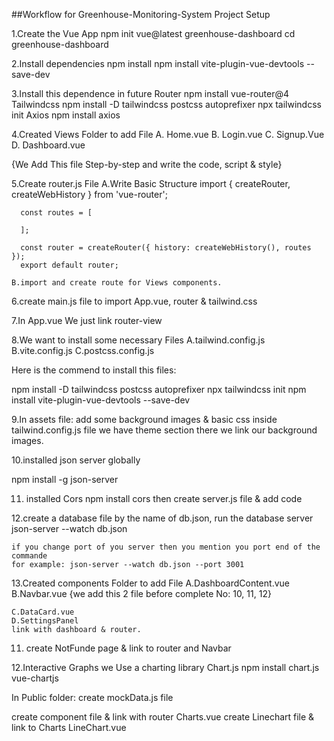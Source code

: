 ##Workflow for Greenhouse-Monitoring-System Project Setup

1.Create the Vue App
  npm init vue@latest greenhouse-dashboard 
  cd greenhouse-dashboard

2.Install dependencies
  npm install
  npm install vite-plugin-vue-devtools --save-dev

3.Install this dependence in future
   Router
    npm install vue-router@4
   Tailwindcss
    npm install -D tailwindcss postcss autoprefixer
    npx tailwindcss init
   Axios
    npm install axios

4.Created Views Folder to add File 
  A. Home.vue
  B. Login.vue
  C. Signup.Vue
  D. Dashboard.vue

  {We Add This file Step-by-step and write the code, script & style}

5.Create router.js File
    A.Write Basic Structure 
      import { createRouter, createWebHistory } from 'vue-router';

      const routes = [

      ];

      const router = createRouter({ history: createWebHistory(), routes });
      export default router;

    B.import and create route for Views components.

6.create main.js file to import App.vue, router & tailwind.css

7.In App.vue We just link router-view

8.We want to install some necessary Files
 A.tailwind.config.js
 B.vite.config.js
 C.postcss.config.js

 Here is the commend to install this files:

   npm install -D tailwindcss postcss autoprefixer
   npx tailwindcss init
   npm install vite-plugin-vue-devtools --save-dev

9.In assets file:
   add some background images & basic css
   inside tailwind.config.js file we have theme section there we link our background images.
  
10.installed json server globally

   npm install -g json-server

11. installed Cors
   npm install cors
   then create server.js file & add code

12.create a database file by the name of db.json, run the database server
    json-server --watch db.json

    if you change port of you server then you mention you port end of the commande
    for example: json-server --watch db.json --port 3001

13.Created components Folder to add File
    A.DashboardContent.vue
    B.Navbar.vue
    {we add this 2 file before complete No: 10, 11, 12}

    C.DataCard.vue
    D.SettingsPanel
    link with dashboard & router.

11. create NotFunde page & link to router and Navbar

12.Interactive Graphs we  Use a charting library Chart.js 
  npm install chart.js vue-chartjs

In Public folder: 
  create mockData.js file

create component file & link with router
  Charts.vue
create Linechart file & link to Charts
  LineChart.vue

    




   
    
